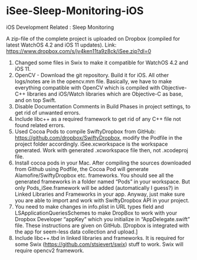 # iSee-Sleep-Monitoring-iOS

iOS Development Related : Sleep Monitoring

A zip-file of the complete project is uploaded on Dropbox (compiled for latest WatchOS 4.2 and iOS 11 updates). 
Link: https://www.dropbox.com/s/jv4ken11ta9z8ck/iSee.zip?dl=0

1. Changed some files in Swix to make it compatible for WatchOS 4.2 and iOS 11.
2. OpenCV - Download the git repository. Build it for iOS. All other logs/notes are in the opencv.mm file. Basically, we have to make everything compatible with OpenCV which is compiled with Objective-C++ libraries and iOS/Watch libraries which are Objective-C as base, and on top Swift.
3. Disable Documentation Comments in Build Phases in project settings, to get rid of unwanted errors.
4. Include libc++ as a required framework to get rid of any C++ file not found related errors.
5. Used Cocoa Pods to compile SwiftyDropbox from GitHub: https://github.com/dropbox/SwiftyDropbox, modify the Podfile in the project folder accordingly. iSee.xcworkspace is the workspace generated. Work with generated .xcworkspace file then, not .xcodeproj file.
6. Install cocoa pods in your Mac. After compiling the sources downloaded from Github using Podfile, the Cocoa Pod will generate Alamofire/SwiftyDropbox etc. frameworks. You should see all the generated frameworks in a folder named “Pods” in your workspace. But only Pods_iSee.framework will be added (automatically I guess?) in Linked Libraries and Frameworks in your app. Anyway, just make sure you are able to import and work with SwiftyDropbox API in your project. 
7. You need to make changes in info.plist in URL types field and LSApplicationQueriesSchemes to make DropBox to work with your Dropbox Developer “appKey” which you initialize in “AppDelegate.swift” file. These instructions are given on GitHub. [Dropbox is integrated with the app for seem-less data collection and upload.]
8. Include libc++.tbd in linked libraries and frameworks. It is required for some Swix (https://github.com/stsievert/swix) stuff to work. Swix will require opencv2 framework.
